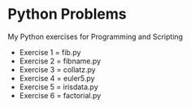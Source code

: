 # Python Problems
My Python exercises for Programming and Scripting

* Exercise 1 = fib.py
* Exercise 2 = fibname.py
* Exercise 3 = collatz.py
* Exercise 4 = euler5.py
* Exercise 5 = irisdata.py
* Exercise 6 = factorial.py
